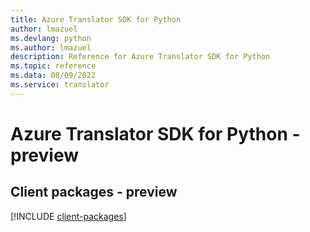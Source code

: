 ```yaml
---
title: Azure Translator SDK for Python
author: lmazuel
ms.devlang: python
ms.author: lmazuel
description: Reference for Azure Translator SDK for Python
ms.topic: reference
ms.data: 08/09/2022
ms.service: translator
---
```

# Azure Translator SDK for Python - preview

## Client packages - preview
[!INCLUDE [client-packages](translator-client-index.md)]